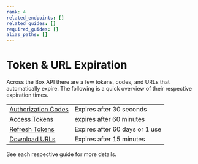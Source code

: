 ```yaml
---
rank: 4
related_endpoints: []
related_guides: []
required_guides: []
alias_paths: []
---
```


# Token & URL Expiration

Across the Box API there are a few tokens, codes, and URLs that automatically
expire. The following is a quick overview of their respective expiration times.

|                       |                                |
| --------------------- | ------------------------------ |
| [Authorization Codes] | Expires after 30 seconds       |
| [Access Tokens]       | expires after 60 minutes       |
| [Refresh Tokens]      | Expires after 60 days or 1 use |
| [Download URLs]       | Expires after 15 minutes       |

See each respective guide for more details.

[Authorization Codes]: g://authentication/oauth2
[Access Tokens]: g://authentication/tokens
[Refresh Tokens]: g://authentication/tokens/refresh
[Download URLs]: g://downloads
